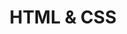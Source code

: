 ---
layout: work-post
title:  "HTML & CSS"
image: /assets/img/projects/3d-art.png
type: skills
role: Designer
time: 
kind: 
group: dev
---
